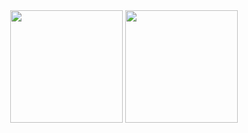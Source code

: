 

<div align="center">
 
  <img height="180em" src="https://github-readme-stats.vercel.app/api?username=taynaraoliveira&show_icons=true&theme=dracula&include_all_commits=true&count_private=true"/>
  <img height="180em" src="https://github-readme-stats.vercel.app/api/top-langs/?username=taynaraoliveira&layout=compact&langs_count=7&theme=dracula"/>
</div>
